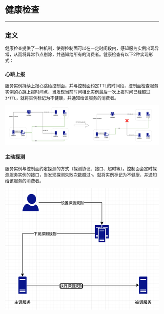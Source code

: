 
# 健康检查

---

## 定义

健康检查提供了一种机制，使得控制面可以在一定时间段内，感知服务实例出现异常，从而将异常节点剔除，并通知给所有的消费者。健康检查有以下2种实现形式：

### 心跳上报

服务实例持续上报心跳给控制面，并与控制面约定TTL的时间段，控制面检查服务实例的心跳上报时间点，当发现当前时间相比实例最后一次上报时间已经超过```3*TTL```，就将实例标记为不健康，并通知给该服务的消费者。

![心跳上报](./图片/健康检查/心跳上报.png)

### 主动探测

服务实例与控制面约定探测的方式（探测协议、接口、超时等）。控制面会定时探测服务实例的接口，当发现探测失败次数超过```n```，就将实例标记为不健康，并通知给该服务的消费者。

![主动探测](./图片/健康检查/主动探测.png)